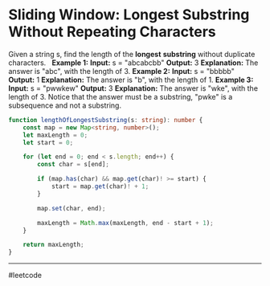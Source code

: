 # Sliding Window: Longest Substring Without Repeating Characters

Given a string s, find the length of the **longest** **substring** without duplicate characters.
 
**Example 1:**
**Input:** s = "abcabcbb"
**Output:** 3
**Explanation:** The answer is "abc", with the length of 3.
**Example 2:**
**Input:** s = "bbbbb"
**Output:** 1
**Explanation:** The answer is "b", with the length of 1.
**Example 3:**
**Input:** s = "pwwkew"
**Output:** 3
**Explanation:** The answer is "wke", with the length of 3.
Notice that the answer must be a substring, "pwke" is a subsequence and not a substring.

```ts
function lengthOfLongestSubstring(s: string): number {
    const map = new Map<string, number>();
    let maxLength = 0;
    let start = 0;

    for (let end = 0; end < s.length; end++) {
        const char = s[end];

        if (map.has(char) && map.get(char)! >= start) {
            start = map.get(char)! + 1;
        }

        map.set(char, end);

        maxLength = Math.max(maxLength, end - start + 1);
    }

    return maxLength;
}
```

---

#leetcode